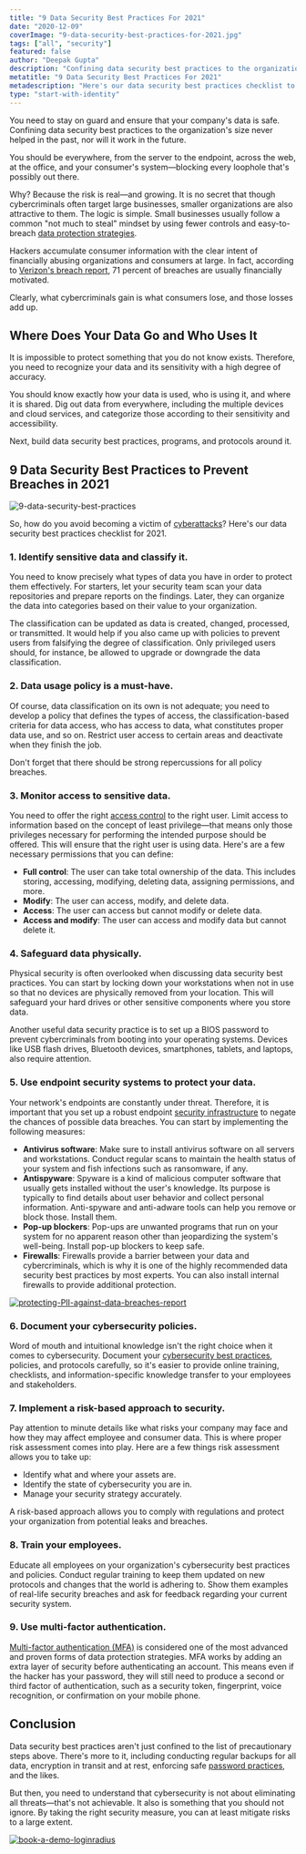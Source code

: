 ```yaml
---
title: "9 Data Security Best Practices For 2021"
date: "2020-12-09"
coverImage: "9-data-security-best-practices-for-2021.jpg"
tags: ["all", "security"]
featured: false
author: "Deepak Gupta"
description: "Confining data security best practices to the organization's size never helped in the past, nor will it work in the future. What cybercriminals gain is what consumers lose, and those losses add up."
metatitle: "9 Data Security Best Practices For 2021"
metadescription: "Here's our data security best practices checklist to prevent breaches in 2021. How many of these practices, programs, and protocols have your team adopted yet?."
type: "start-with-identity"
---
```


You need to stay on guard and ensure that your company's data is safe. Confining data security best practices to the organization's size never helped in the past, nor will it work in the future.

You should be everywhere, from the server to the endpoint, across the web, at the office, and your consumer's system—blocking every loophole that's possibly out there.

Why? Because the risk is real—and growing. It is no secret that though cybercriminals often target large businesses, smaller organizations are also attractive to them. The logic is simple. Small businesses usually follow a common "not much to steal" mindset by using fewer controls and easy-to-breach [data protection strategies](https://www.loginradius.com/security/).

Hackers accumulate consumer information with the clear intent of financially abusing organizations and consumers at large. In fact, according to [Verizon's breach report](https://enterprise.verizon.com/resources/reports/2019-data-breach-investigations-report-emea.pdf), 71 percent of breaches are usually financially motivated.

Clearly, what cybercriminals gain is what consumers lose, and those losses add up.

## Where Does Your Data Go and Who Uses It

It is impossible to protect something that you do not know exists. Therefore, you need to recognize your data and its sensitivity with a high degree of accuracy.

You should know exactly how your data is used, who is using it, and where it is shared. Dig out data from everywhere, including the multiple devices and cloud services, and categorize those according to their sensitivity and accessibility.

Next, build data security best practices, programs, and protocols around it.

## 9 Data Security Best Practices to Prevent Breaches in 2021

![9-data-security-best-practices](9-data-security-best-practices.png)

So, how do you avoid becoming a victim of [cyberattacks](https://www.loginradius.com/blog/start-with-identity/2019/10/cybersecurity-attacks-business/)? Here's our data security best practices checklist for 2021.

### 1. Identify sensitive data and classify it.

You need to know precisely what types of data you have in order to protect them effectively. For starters, let your security team scan your data repositories and prepare reports on the findings. Later, they can organize the data into categories based on their value to your organization.

The classification can be updated as data is created, changed, processed, or transmitted. It would help if you also came up with policies to prevent users from falsifying the degree of classification. Only privileged users should, for instance, be allowed to upgrade or downgrade the data classification.

### 2. Data usage policy is a must-have.

Of course, data classification on its own is not adequate; you need to develop a policy that defines the types of access, the classification-based criteria for data access, who has access to data, what constitutes proper data use, and so on. Restrict user access to certain areas and deactivate when they finish the job.

Don't forget that there should be strong repercussions for all policy breaches.

### 3. Monitor access to sensitive data.

You need to offer the right [access control](https://www.loginradius.com/role-management/) to the right user. Limit access to information based on the concept of least privilege—that means only those privileges necessary for performing the intended purpose should be offered. This will ensure that the right user is using data. Here's are a few necessary permissions that you can define:

- **Full control**: The user can take total ownership of the data. This includes storing, accessing, modifying, deleting data, assigning permissions, and more.
- **Modify**: The user can access, modify, and delete data.
- **Access**: The user can access but cannot modify or delete data.
- **Access and modify**: The user can access and modify data but cannot delete it.

### 4. Safeguard data physically.

Physical security is often overlooked when discussing data security best practices. You can start by locking down your workstations when not in use so that no devices are physically removed from your location. This will safeguard your hard drives or other sensitive components where you store data.

Another useful data security practice is to set up a BIOS password to prevent cybercriminals from booting into your operating systems. Devices like USB flash drives, Bluetooth devices, smartphones, tablets, and laptops, also require attention.

### 5. Use endpoint security systems to protect your data.

Your network's endpoints are constantly under threat. Therefore, it is important that you set up a robust endpoint [security infrastructure](https://www.loginradius.com/customer-security/) to negate the chances of possible data breaches. You can start by implementing the following measures:

- **Antivirus software**: Make sure to install antivirus software on all servers and workstations. Conduct regular scans to maintain the health status of your system and fish infections such as ransomware, if any.
- **Antispyware**: Spyware is a kind of malicious computer software that usually gets installed without the user's knowledge. Its purpose is typically to find details about user behavior and collect personal information. Anti-spyware and anti-adware tools can help you remove or block those. Install them.
- **Pop-up blockers**: Pop-ups are unwanted programs that run on your system for no apparent reason other than jeopardizing the system's well-being. Install pop-up blockers to keep safe.
- **Firewalls**: Firewalls provide a barrier between your data and cybercriminals, which is why it is one of the highly recommended data security best practices by most experts. You can also install internal firewalls to provide additional protection.

[![protecting-PII-against-data-breaches-report](protecting-PII-against-data-breaches-report.png)](https://www.loginradius.com/resource/pii-data-breach-report/)

### 6. Document your cybersecurity policies.

Word of mouth and intuitional knowledge isn't the right choice when it comes to cybersecurity. Document your [cybersecurity best practices](https://www.loginradius.com/blog/start-with-identity/2019/10/cybersecurity-best-practices-for-enterprises/), policies, and protocols carefully, so it's easier to provide online training, checklists, and information-specific knowledge transfer to your employees and stakeholders.

### 7. Implement a risk-based approach to security.

Pay attention to minute details like what risks your company may face and how they may affect employee and consumer data. This is where proper risk assessment comes into play. Here are a few things risk assessment allows you to take up:

- Identify what and where your assets are.
- Identify the state of cybersecurity you are in.
- Manage your security strategy accurately.

A risk-based approach allows you to comply with regulations and protect your organization from potential leaks and breaches.

### 8. Train your employees.

Educate all employees on your organization's cybersecurity best practices and policies. Conduct regular training to keep them updated on new protocols and changes that the world is adhering to. Show them examples of real-life security breaches and ask for feedback regarding your current security system.

### 9. Use multi-factor authentication.

[Multi-factor authentication (MFA)](https://www.loginradius.com/blog/start-with-identity/2019/06/what-is-multi-factor-authentication/) is considered one of the most advanced and proven forms of data protection strategies. MFA works by adding an extra layer of security before authenticating an account. This means even if the hacker has your password, they will still need to produce a second or third factor of authentication, such as a security token, fingerprint, voice recognition, or confirmation on your mobile phone.

## Conclusion

Data security best practices aren't just confined to the list of precautionary steps above. There's more to it, including conducting regular backups for all data, encryption in transit and at rest, enforcing safe [password practices](https://www.loginradius.com/blog/async/password-security-best-practices-compliance/), and the likes.

But then, you need to understand that cybersecurity is not about eliminating all threats—that's not achievable. It also is something that you should not ignore. By taking the right security measure, you can at least mitigate risks to a large extent.

[![book-a-demo-loginradius](../assets/book-a-demo-loginradius.png)](https://www.loginradius.com/book-a-demo/)
